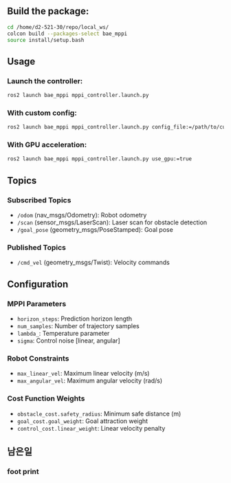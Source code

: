 
## Build the package:
```bash
cd /home/d2-521-30/repo/local_ws/
colcon build --packages-select bae_mppi
source install/setup.bash
```

## Usage

### Launch the controller:
```bash
ros2 launch bae_mppi mppi_controller.launch.py
```

### With custom config:
```bash
ros2 launch bae_mppi mppi_controller.launch.py config_file:=/path/to/custom_config.yaml
```

### With GPU acceleration:
```bash
ros2 launch bae_mppi mppi_controller.launch.py use_gpu:=true
```

## Topics

### Subscribed Topics
- `/odom` (nav_msgs/Odometry): Robot odometry
- `/scan` (sensor_msgs/LaserScan): Laser scan for obstacle detection  
- `/goal_pose` (geometry_msgs/PoseStamped): Goal pose

### Published Topics
- `/cmd_vel` (geometry_msgs/Twist): Velocity commands

## Configuration

### MPPI Parameters
- `horizon_steps`: Prediction horizon length
- `num_samples`: Number of trajectory samples
- `lambda_`: Temperature parameter
- `sigma`: Control noise [linear, angular]

### Robot Constraints
- `max_linear_vel`: Maximum linear velocity (m/s)
- `max_angular_vel`: Maximum angular velocity (rad/s)

### Cost Function Weights
- `obstacle_cost.safety_radius`: Minimum safe distance (m)
- `goal_cost.goal_weight`: Goal attraction weight
- `control_cost.linear_weight`: Linear velocity penalty


## 남은일
### foot print